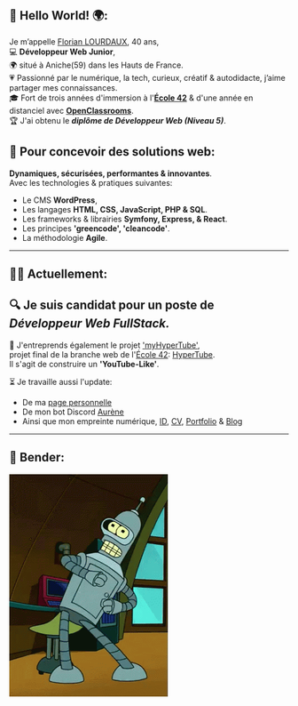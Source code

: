 ##		👋 Hello World! 🌍:  
Je m’appelle [Florian LOURDAUX](https://flourdau.github.io), 40 ans,  
💻 **Développeur Web Junior**,  
🌍 situé à Aniche(59) dans les Hauts de France.  
💗 Passionné par le numérique, la tech, curieux, créatif & autodidacte, j’aime partager mes connaissances.  
🎓 Fort de trois années d'immersion à l'**[École 42](https://42.fr/)** & d'une année en distanciel avec **[OpenClassrooms](https://openclassrooms.com/fr/paths/899-developpeur-web)**.  
🏆 J'ai obtenu le ***diplôme de Développeur Web (Niveau 5)***.  


## 🔧 Pour concevoir des solutions web:  
**Dynamiques, sécurisées, performantes & innovantes**.  
Avec les technologies & pratiques suivantes:
- Le CMS **WordPress**,
- Les langages **HTML, CSS, JavaScript, PHP & SQL**.
- Les frameworks & librairies **Symfony, Express, & React**.
- Les principes **'greencode', 'cleancode'**.
- La méthodologie **Agile**.
___  


##		👩‍💻 Actuellement:  
🔍 Je suis candidat pour un poste de ***Développeur Web FullStack.***  
---

📌 J'entreprends également le projet ['myHyperTube'](https://github.com/flourdau/myHyperTube/),  
projet final de la branche web de l'[École 42](https://42.fr/): [HyperTube](https://github.com/flourdau/myHyperTube/blob/main/hypertube.fr.pdf).  
Il s'agit de construire un **'YouTube-Like'**.  

⏳ Je travaille aussi l'update:
- De ma [page personnelle](https://positive-link.net)
- De mon bot Discord [Aurène](https://github.com/flourdau/aureneBotDiscord)
- Ainsi que mon empreinte numérique, [ID](https://flourdau.github.io), [CV](https://flourdau.github.io/curriculum), [Portfolio](https://flourdau.github.io/portfolio) & [Blog](https://blog.positive-link.net)
___  


##     🌟 Bender:  
![Bender](https://raw.githubusercontent.com/flourdau/flourdau/main/IMG/00.gif "Bender") 